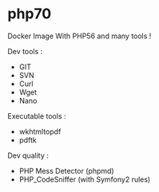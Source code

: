 # php70
Docker Image With PHP56 and many tools !

Dev tools :

* GIT
* SVN
* Curl
* Wget
* Nano

Executable tools :

* wkhtmltopdf
* pdftk

Dev quality :

* PHP Mess Detector (phpmd)
* PHP_CodeSniffer (with Symfony2 rules)
